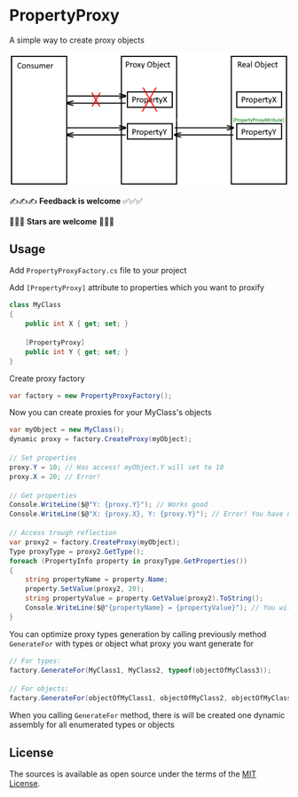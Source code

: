 # PropertyProxy
A simple way to create proxy objects

![Cheme](proxy.png)

✍✍✍ **Feedback is welcome** ✅✅✅

💚💚💚 **Stars are welcome** 💚💚💚

## Usage
Add `PropertyProxyFactory.cs` file to your project

Add `[PropertyProxy]` attribute to properties which you want to proxify
```csharp
class MyClass
{
    public int X { get; set; }
    
    [PropertyProxy]
    public int Y { get; set; }
}
```

Create proxy factory
```csharp
var factory = new PropertyProxyFactory();
```

Now you can create proxies for your MyClass's objects
```csharp
var myObject = new MyClass();
dynamic proxy = factory.CreateProxy(myObject);

// Set properties
proxy.Y = 10; // Has access! myObject.Y will set to 10
proxy.X = 20; // Error!

// Get properties
Console.WriteLine($@"Y: {proxy.Y}"); // Works good
Console.WriteLine($@"X: {proxy.X}, Y: {proxy.Y}"); // Error! You have not access to property X

// Access trough reflection
var proxy2 = factory.CreateProxy(myObject);
Type proxyType = proxy2.GetType();
foreach (PropertyInfo property in proxyType.GetProperties())
{
    string propertyName = property.Name;
    property.SetValue(proxy2, 20);
    string propertyValue = property.GetValue(proxy2).ToString();
    Console.WriteLine($@"{propertyName} = {propertyValue}"); // You will see only "Y = 20"
}
```

You can optimize proxy types generation by calling previously method `GenerateFor` with types or object what proxy you want generate for
```csharp
// For types:
factory.GenerateFor(MyClass1, MyClass2, typeof(objectOfMyClass3));

// For objects:
factory.GenerateFor(objectOfMyClass1, objectOfMyClass2, objectOfMyClass3);
```
When you calling `GenerateFor` method, there is will be created one dynamic assembly for all enumerated types or objects

## License

The sources is available as open source under the terms of the [MIT License](http://opensource.org/licenses/MIT).
